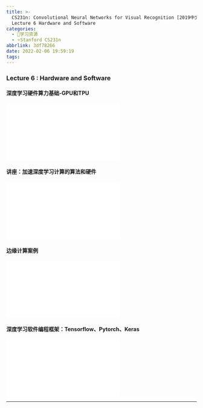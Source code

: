 ```yaml
---
title: >-
  CS231n: Convolutional Neural Networks for Visual Recognition [2019中文] -
  Lecture 6 Hardware and Software
categories:
  - 🌙学习资源
  - ⭐Stanford CS231n
abbrlink: 3df78266
date: 2022-02-06 19:59:19
tags:
---
```


### Lecture 6 : Hardware and Software

#### 深度学习硬件算力基础-GPU和TPU

<iframe src="//player.bilibili.com/player.html?aid=86713932&bvid=BV1K7411W7So&cid=153180244&page=12" scrolling="no" border="0" frameborder="no" framespacing="0" allowfullscreen="true"> </iframe>

<!--more-->

#### 讲座：加速深度学习计算的算法和硬件

<iframe src="//player.bilibili.com/player.html?aid=86713932&bvid=BV1K7411W7So&cid=156061824&page=14" scrolling="no" border="0" frameborder="no" framespacing="0" allowfullscreen="true"> </iframe>

#### 边缘计算案例

<iframe src="//player.bilibili.com/player.html?aid=86713932&bvid=BV1K7411W7So&cid=156061552&page=15" scrolling="no" border="0" frameborder="no" framespacing="0" allowfullscreen="true"> </iframe>

#### 深度学习软件编程框架：Tensorflow、Pytorch、Keras

<iframe src="//player.bilibili.com/player.html?aid=86713932&bvid=BV1K7411W7So&cid=153570370&page=16" scrolling="no" border="0" frameborder="no" framespacing="0" allowfullscreen="true"> </iframe>

***

